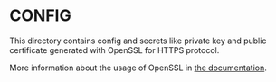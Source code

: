 # CONFIG

This directory contains config and secrets like private key and public certificate generated with OpenSSL for HTTPS protocol.

More information about the usage of OpenSSL in [the documentation](https://www.openssl.org/).
